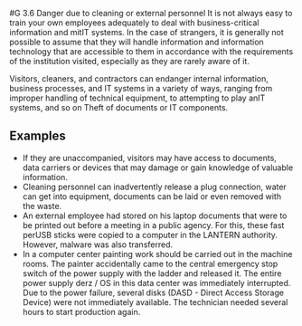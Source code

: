 #G 3.6 Danger due to cleaning or external personnel
It is not always easy to train your own employees adequately to deal with business-critical information and mitIT systems. In the case of strangers, it is generally not possible to assume that they will handle information and information technology that are accessible to them in accordance with the requirements of the institution visited, especially as they are rarely aware of it.

Visitors, cleaners, and contractors can endanger internal information, business processes, and IT systems in a variety of ways, ranging from improper handling of technical equipment, to attempting to play anIT systems, and so on Theft of documents or IT components.



## Examples 
* If they are unaccompanied, visitors may have access to documents, data carriers or devices that may damage or gain knowledge of valuable information.
* Cleaning personnel can inadvertently release a plug connection, water can get into equipment, documents can be laid or even removed with the waste.
* An external employee had stored on his laptop documents that were to be printed out before a meeting in a public agency. For this, these fast perUSB sticks were copied to a computer in the LANTERN authority. However, malware was also transferred.
* In a computer center painting work should be carried out in the machine rooms. The painter accidentally came to the central emergency stop switch of the power supply with the ladder and released it. The entire power supply derz / OS in this data center was immediately interrupted. Due to the power failure, several disks (DASD - Direct Access Storage Device) were not immediately available. The technician needed several hours to start production again.




